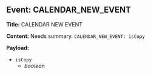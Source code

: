 ## Event: CALENDAR_NEW_EVENT

**Title:** CALENDAR NEW EVENT

**Content:**
Needs summary.
`CALENDAR_NEW_EVENT: isCopy`

**Payload:**
- `isCopy`
  - *boolean*